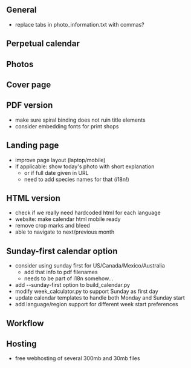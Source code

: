 ## General
+ replace tabs in photo_information.txt with commas?

## Perpetual calendar

## Photos

## Cover page

## PDF version
+ make sure spiral binding does not ruin title elements
+ consider embedding fonts for print shops

## Landing page
+ improve page layout (laptop/mobile)
+ if applicable: show today's photo with short explanation
  + or if full date given in URL
  + need to add species names for that (i18n!)

## HTML version
+ check if we really need hardcoded html for each language
+ website: make calendar html mobile ready
+ remove crop marks and bleed
+ able to navigate to next/previous month

## Sunday-first calendar option
+ consider using sunday first for US/Canada/Mexico/Australia
  + add that info to pdf filenames
  + needs to be part of i18n somehow…
+ add --sunday-first option to build_calendar.py
+ modify week_calculator.py to support Sunday as first day
+ update calendar templates to handle both Monday and Sunday start
+ add language/region support for different week start preferences

## Workflow

## Hosting
+ free webhosting of several 300mb and 30mb files
